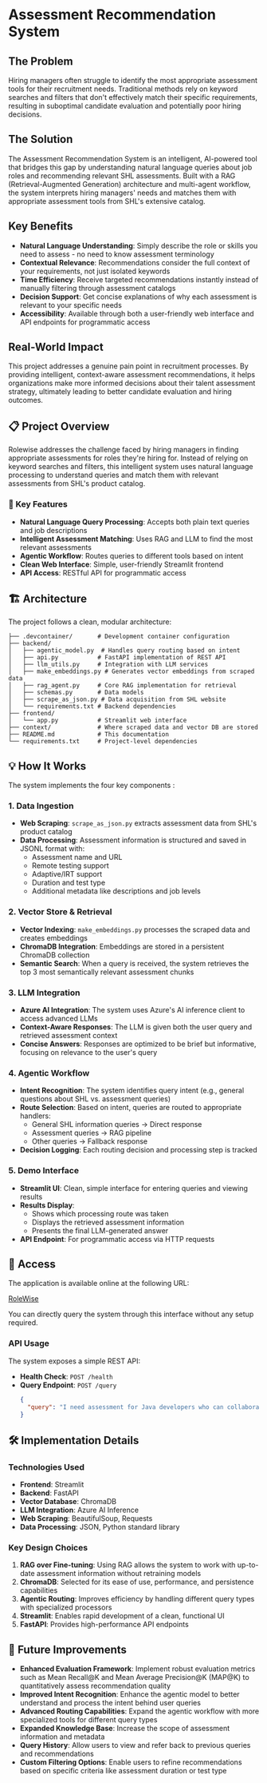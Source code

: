 # Assessment Recommendation System

## The Problem

Hiring managers often struggle to identify the most appropriate assessment tools for their recruitment needs. Traditional methods rely on keyword searches and filters that don't effectively match their specific requirements, resulting in suboptimal candidate evaluation and potentially poor hiring decisions.

## The Solution

The Assessment Recommendation System is an intelligent, AI-powered tool that bridges this gap by understanding natural language queries about job roles and recommending relevant SHL assessments. Built with a RAG (Retrieval-Augmented Generation) architecture and multi-agent workflow, the system interprets hiring managers' needs and matches them with appropriate assessment tools from SHL's extensive catalog.

## Key Benefits

- **Natural Language Understanding**: Simply describe the role or skills you need to assess - no need to know assessment terminology
- **Contextual Relevance**: Recommendations consider the full context of your requirements, not just isolated keywords
- **Time Efficiency**: Receive targeted recommendations instantly instead of manually filtering through assessment catalogs
- **Decision Support**: Get concise explanations of why each assessment is relevant to your specific needs
- **Accessibility**: Available through both a user-friendly web interface and API endpoints for programmatic access

## Real-World Impact

This project addresses a genuine pain point in recruitment processes. By providing intelligent, context-aware assessment recommendations, it helps organizations make more informed decisions about their talent assessment strategy, ultimately leading to better candidate evaluation and hiring outcomes.

## 📋 Project Overview

Rolewise addresses the challenge faced by hiring managers in finding appropriate assessments for roles they're hiring for. Instead of relying on keyword searches and filters, this intelligent system uses natural language processing to understand queries and match them with relevant assessments from SHL's product catalog.

### 🎯 Key Features

- **Natural Language Query Processing**: Accepts both plain text queries and job descriptions
- **Intelligent Assessment Matching**: Uses RAG and LLM to find the most relevant assessments
- **Agentic Workflow**: Routes queries to different tools based on intent
- **Clean Web Interface**: Simple, user-friendly Streamlit frontend
- **API Access**: RESTful API for programmatic access

## 🏗️ Architecture

The project follows a clean, modular architecture:

```
├── .devcontainer/       # Development container configuration
├── backend/            
│   ├── agentic_model.py  # Handles query routing based on intent
│   ├── api.py           # FastAPI implementation of REST API
│   ├── llm_utils.py     # Integration with LLM services
│   ├── make_embeddings.py # Generates vector embeddings from scraped data
│   ├── rag_agent.py     # Core RAG implementation for retrieval
│   ├── schemas.py       # Data models
│   ├── scrape_as_json.py # Data acquisition from SHL website
│   └── requirements.txt # Backend dependencies
├── frontend/
│   └── app.py           # Streamlit web interface
├── context/             # Where scraped data and vector DB are stored
├── README.md            # This documentation
└── requirements.txt     # Project-level dependencies
```

## 💡 How It Works

The system implements the four key components :

### 1. Data Ingestion

- **Web Scraping**: `scrape_as_json.py` extracts assessment data from SHL's product catalog
- **Data Processing**: Assessment information is structured and saved in JSONL format with:
  - Assessment name and URL
  - Remote testing support
  - Adaptive/IRT support
  - Duration and test type
  - Additional metadata like descriptions and job levels

### 2. Vector Store & Retrieval

- **Vector Indexing**: `make_embeddings.py` processes the scraped data and creates embeddings
- **ChromaDB Integration**: Embeddings are stored in a persistent ChromaDB collection
- **Semantic Search**: When a query is received, the system retrieves the top 3 most semantically relevant assessment chunks

### 3. LLM Integration

- **Azure AI Integration**: The system uses Azure's AI inference client to access advanced LLMs
- **Context-Aware Responses**: The LLM is given both the user query and retrieved assessment context
- **Concise Answers**: Responses are optimized to be brief but informative, focusing on relevance to the user's query

### 4. Agentic Workflow

- **Intent Recognition**: The system identifies query intent (e.g., general questions about SHL vs. assessment queries)
- **Route Selection**: Based on intent, queries are routed to appropriate handlers:
  - General SHL information queries → Direct response
  - Assessment queries → RAG pipeline
  - Other queries → Fallback response
- **Decision Logging**: Each routing decision and processing step is tracked

### 5. Demo Interface

- **Streamlit UI**: Clean, simple interface for entering queries and viewing results
- **Results Display**:
  - Shows which processing route was taken
  - Displays the retrieved assessment information
  - Presents the final LLM-generated answer
- **API Endpoint**: For programmatic access via HTTP requests

## 🔗 Access

The application is available online at the following URL:

[RoleWise](https://rolewise.streamlit.app/)

You can directly query the system through this interface without any setup required.

### API Usage

The system exposes a simple REST API:

- **Health Check**: `POST /health`
- **Query Endpoint**: `POST /query`
  ```json
  {
    "query": "I need assessment for Java developers who can collaborate effectively with my business teams."
  }
  ```



## 🛠️ Implementation Details

### Technologies Used

- **Frontend**: Streamlit
- **Backend**: FastAPI
- **Vector Database**: ChromaDB
- **LLM Integration**: Azure AI Inference
- **Web Scraping**: BeautifulSoup, Requests
- **Data Processing**: JSON, Python standard library

### Key Design Choices

1. **RAG over Fine-tuning**: Using RAG allows the system to work with up-to-date assessment information without retraining models
2. **ChromaDB**: Selected for its ease of use, performance, and persistence capabilities
3. **Agentic Routing**: Improves efficiency by handling different query types with specialized processors
4. **Streamlit**: Enables rapid development of a clean, functional UI
5. **FastAPI**: Provides high-performance API endpoints
   
## 🔄 Future Improvements

- **Enhanced Evaluation Framework**: Implement robust evaluation metrics such as Mean Recall@K and Mean Average Precision@K (MAP@K) to quantitatively assess recommendation quality
- **Improved Intent Recognition**: Enhance the agentic model to better understand and process the intent behind user queries
- **Advanced Routing Capabilities**: Expand the agentic workflow with more specialized tools for different query types
- **Expanded Knowledge Base**: Increase the scope of assessment information and metadata
- **Query History**: Allow users to view and refer back to previous queries and recommendations
- **Custom Filtering Options**: Enable users to refine recommendations based on specific criteria like assessment duration or test type
